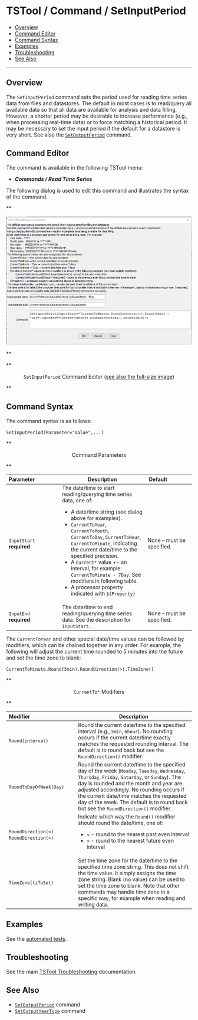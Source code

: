 # TSTool / Command / SetInputPeriod #

*   [Overview](#overview)
*   [Command Editor](#command-editor)
*   [Command Syntax](#command-syntax)
*   [Examples](#examples)
*   [Troubleshooting](#troubleshooting)
*   [See Also](#see-also)

-------------------------

## Overview ##

The `SetInputPeriod` command sets the period used for reading time series data from files and datastores.
The default in most cases is to read/query all available data so that all data are available for analysis and data filling.
However, a shorter period may be desirable to increase performance (e.g., when processing real-time data)
or to force matching a historical period.
It may be necessary to set the input period if the default for a datastore is very short.
See also the [`SetOutputPeriod`](../SetOutputPeriod/SetOutputPeriod.md) command.

## Command Editor ##

The command is available in the following TSTool menu:

*   ***Commands / Read Time Series***

The following dialog is used to edit this command and illustrates the syntax of the command.

**<p style="text-align: center;">
![SetInputPeriod command editor](SetInputPeriod.png)
</p>**

**<p style="text-align: center;">
`SetInputPeriod` Command Editor (<a href="../SetInputPeriod.png">see also the full-size image</a>)
</p>**

## Command Syntax ##

The command syntax is as follows:

```text
SetInputPeriod(Parameter="Value",...)
```
**<p style="text-align: center;">
Command Parameters
</p>**

| **Parameter**&nbsp;&nbsp;&nbsp;&nbsp;&nbsp;&nbsp;&nbsp;&nbsp;&nbsp;&nbsp;&nbsp;&nbsp;&nbsp;&nbsp;&nbsp;&nbsp; | **Description** | **Default**&nbsp;&nbsp;&nbsp;&nbsp;&nbsp;&nbsp;&nbsp;&nbsp;&nbsp;&nbsp;&nbsp;&nbsp;&nbsp;&nbsp;&nbsp; |
| --------------|-----------------|----------------- |
|`InputStart`<br>**required**|The date/time to start reading/querying time series data, one of:<ul><li>A date/time string (see dialog above for examples).</li><li>`CurrentToYear`, `CurrentToMonth`, `CurrentToDay`, `CurrentToHour`, `CurrentToMinute`, indicating the current date/time to the specified precision.</li><li>A `Current*` value +- an interval, for example: `CurrentToMinute - 7Day`.  See modifiers in following table.</li><li>A processor property indicated with `${Property}`|None – must be specified.|
|`InputEnd`<br>**required**|The date/time to end reading/querying time series data.  See the description for `InputStart`.|None – must be specified.|

The `CurrentToYear` and other special date/time values can be followed by modifiers,
which can be chained together in any order.
For example, the following will adjust the current time rounded to 5 minutes into the future and set the time zone to blank:

```
CurrentToMinute.Round(5min).RoundDirection(>).TimeZone()
```

**<p style="text-align: center;">
`CurrentTo*` Modifiers
</p>**

| **Modifier**&nbsp;&nbsp;&nbsp;&nbsp;&nbsp;&nbsp;&nbsp;&nbsp;&nbsp;&nbsp;&nbsp;&nbsp;&nbsp;&nbsp;&nbsp;&nbsp;&nbsp;&nbsp;&nbsp;&nbsp;&nbsp;&nbsp;&nbsp;&nbsp;&nbsp;&nbsp;&nbsp;&nbsp;&nbsp;&nbsp;&nbsp; | **Description** |
|-----------------------|-----------------|
|`Round(interval)`|Round the current date/time to the specified interval (e.g., `5min`, `6hour`). No rounding occurs if the current date/time exactly matches the requested rounding interval. The default is to round back but see the `RoundDirection()` modifier.|
|`RoundToDayOfWeek(Day)`|Round the current date/time to the specified day of the week (`Monday`, `Tuesday`, `Wednesday`, `Thursday`, `Friday`, `Saturday`, or `Sunday`). The day is rounded and the month and year are adjusted accordingly. No rounding occurs if the current date/time matches the requested day of the week.  The default is to round back but see the `RoundDirection()` modifier.|
|`RoundDirection(<)`<br>`RoundDirection(>)`|Indicate which way the `Round()` modifier should round the date/time, one of:<ul><li>`<` - round to the nearest past even interval</li><li>`>` - round to the nearest future even interval</li></ul> |
|`TimeZone(tzToSet)`|Set the time zone for the date/time to the specified time zone string.  This does not shift the time value.  It simply assigns the time zone string.  Blank (no value) can be used to set the time zone to blank.  Note that other commands may handle time zone in a specific way, for example when reading and writing data.|

## Examples ##

See the [automated tests](https://github.com/OpenCDSS/cdss-app-tstool-test/tree/master/test/commands/SetInputPeriod).

## Troubleshooting ##

See the main [TSTool Troubleshooting](../../troubleshooting/troubleshooting.md) documentation.

## See Also ##

*   [`SetOutputPeriod`](../SetOutputPeriod/SetOutputPeriod.md) command
*   [`SetOutputYearType`](../SetOutputYearType/SetOutputYearType.md) command
